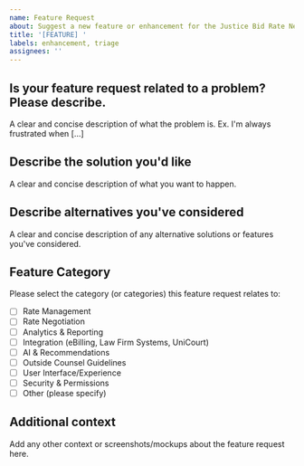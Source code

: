 ```yaml
---
name: Feature Request
about: Suggest a new feature or enhancement for the Justice Bid Rate Negotiation System
title: '[FEATURE] '
labels: enhancement, triage
assignees: ''
---
```


## Is your feature request related to a problem? Please describe.
A clear and concise description of what the problem is. Ex. I'm always frustrated when [...]

## Describe the solution you'd like
A clear and concise description of what you want to happen.

## Describe alternatives you've considered
A clear and concise description of any alternative solutions or features you've considered.

## Feature Category
Please select the category (or categories) this feature request relates to:
- [ ] Rate Management
- [ ] Rate Negotiation
- [ ] Analytics & Reporting
- [ ] Integration (eBilling, Law Firm Systems, UniCourt)
- [ ] AI & Recommendations
- [ ] Outside Counsel Guidelines
- [ ] User Interface/Experience
- [ ] Security & Permissions
- [ ] Other (please specify)

## Additional context
Add any other context or screenshots/mockups about the feature request here.
